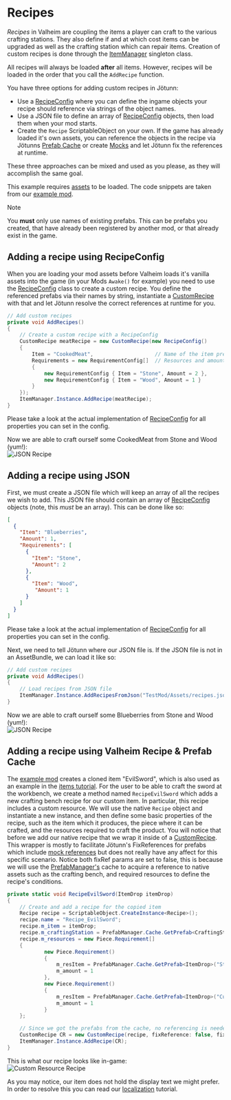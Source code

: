 ﻿# Recipes
_Recipes_ in Valheim are coupling the items a player can craft to the various crafting stations. They also define if and at which cost items can be upgraded as well as the crafting station which can repair items. Creation of custom recipes is done through the [ItemManager](xref:Jotunn.Managers.ItemManager) singleton class.

All recipes will always be loaded **after** all items. However, recipes will be loaded in the order that you call the `AddRecipe` function.

You have three options for adding custom recipes in Jötunn:
- Use a [RecipeConfig](xref:Jotunn.Configs.RecipeConfig) where you can define the ingame objects your recipe should reference via strings of the object names.
- Use a JSON file to define an array of [RecipeConfig](xref:Jotunn.Configs.RecipeConfig) objects, then load them when your mod starts.
- Create the `Recipe` ScriptableObject on your own. If the game has already loaded it's own assets, you can reference the objects in the recipe via Jötunns [Prefab Cache](xref:Jotunn.Managers.PrefabManager.Cache) or create [Mocks](asset-mocking.md) and let Jötunn fix the references at runtime.

These three approaches can be mixed and used as you please, as they will accomplish the same goal.

This example requires [assets](asset-loading.md) to be loaded. The code snippets are taken from our [example mod](https://github.com/Valheim-Modding/JotunnModExample).

> [!NOTE]
> You **must** only use names of existing prefabs. This can be prefabs you created, that have already been registered by another mod, or that already exist in the game.

## Adding a recipe using RecipeConfig

When you are loading your mod assets before Valheim loads it's vanilla assets into the game (in your Mods `Awake()` for example) you need to use the [RecipeConfig](xref:Jotunn.Configs.RecipeConfig) class to create a custom recipe. You define the referenced prefabs via their names by string, instantiate a [CustomRecipe](xref:Jotunn.Entities.CustomRecipe) with that and let Jötunn resolve the correct references at runtime for you.

```cs
// Add custom recipes
private void AddRecipes()
{
    // Create a custom recipe with a RecipeConfig
    CustomRecipe meatRecipe = new CustomRecipe(new RecipeConfig()
    {
        Item = "CookedMeat",                    // Name of the item prefab to be crafted
        Requirements = new RequirementConfig[]  // Resources and amount needed for it to be crafted
        {
            new RequirementConfig { Item = "Stone", Amount = 2 },
            new RequirementConfig { Item = "Wood", Amount = 1 }
        }
    });
    ItemManager.Instance.AddRecipe(meatRecipe);
}
```

Please take a look at the actual implementation of [RecipeConfig](xref:Jotunn.Configs.RecipeConfig) for all properties you can set in the config.

Now we are able to craft ourself some CookedMeat from Stone and Wood (yum!):
<br />
![JSON Recipe](../images/data/configRecipe.png)

## Adding a recipe using JSON
First, we must create a JSON file which will keep an array of all the recipes we wish to add. This JSON file should contain an array of [RecipeConfig](xref:Jotunn.Configs.RecipeConfig) objects (note, this _must_ be an array). This can be done like so:
```json
[
  {
    "Item": "Blueberries",
    "Amount": 1,
    "Requirements": [
      {
        "Item": "Stone",
        "Amount": 2
      },
      {
        "Item": "Wood",
         "Amount": 1
      }
    ]
  }
]
```
Please take a look at the actual implementation of [RecipeConfig](xref:Jotunn.Configs.RecipeConfig) for all properties you can set in the config.

Next, we need to tell Jötunn where our JSON file is. If the JSON file is not in an AssetBundle, we can load it like so:

```cs
// Add custom recipes
private void AddRecipes()
{
    // Load recipes from JSON file
    ItemManager.Instance.AddRecipesFromJson("TestMod/Assets/recipes.json");
}
```

Now we are able to craft ourself some Blueberries from Stone and Wood (yum!):
<br />
![JSON Recipe](../images/data/jsonRecipes.png)

## Adding a recipe using Valheim Recipe & Prefab Cache

The [example mod](https://github.com/Valheim-Modding/JotunnModExample) creates a cloned item "EvilSword", which is also used as an example in the [items tutorial](items.md). For the user to be able to craft the sword at the workbench, we create a method named `RecipeEvilSword` which adds a new crafting bench recipe for our custom item. In particular, this recipe includes a custom resource. We will use the native `Recipe` object and instantiate a new instance, and then define some basic properties of the recipe, such as the item which it produces, the piece where it can be crafted, and the resources required to craft the product. You will notice that before we add our native recipe that we wrap it inside of a [CustomRecipe](xref:Jotunn.Entities.CustomRecipe). This wrapper is mostly to facilitate Jötunn's FixReferences for prefabs which include [mock references](asset-mocking.md) but does not really have any affect for this specific scenario. Notice both fixRef params are set to false, this is because we will use the [PrefabManager's](xref:Jotunn.Managers.PrefabManager.GetPrefab(System.String)) cache to acquire a reference to native assets such as the crafting bench, and required resources to define the recipe's conditions.

```cs
private static void RecipeEvilSword(ItemDrop itemDrop)
{
    // Create and add a recipe for the copied item
    Recipe recipe = ScriptableObject.CreateInstance<Recipe>();
    recipe.name = "Recipe_EvilSword";
    recipe.m_item = itemDrop;
    recipe.m_craftingStation = PrefabManager.Cache.GetPrefab<CraftingStation>("piece_workbench");
    recipe.m_resources = new Piece.Requirement[]
    {
            new Piece.Requirement()
            {
                m_resItem = PrefabManager.Cache.GetPrefab<ItemDrop>("Stone"),
                m_amount = 1
            },
            new Piece.Requirement()
            {
                m_resItem = PrefabManager.Cache.GetPrefab<ItemDrop>("CustomWood"),
                m_amount = 1
            }
    };

    // Since we got the prefabs from the cache, no referencing is needed
    CustomRecipe CR = new CustomRecipe(recipe, fixReference: false, fixRequirementReferences: false);
    ItemManager.Instance.AddRecipe(CR);
}
```
This is what our recipe looks like in-game:
<br />
![Custom Resource Recipe](../images/data/customResourceRecipe.png)

As you may notice, our item does not hold the display text we might prefer. In order to resolve this you can read our [localization](localization.md) tutorial.